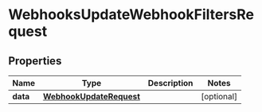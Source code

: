 

# WebhooksUpdateWebhookFiltersRequest


## Properties

| Name | Type | Description | Notes |
|------------ | ------------- | ------------- | -------------|
|**data** | [**WebhookUpdateRequest**](WebhookUpdateRequest.md) |  |  [optional] |



